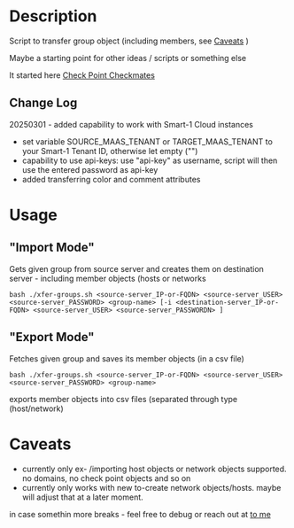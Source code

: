 # Description

Script to transfer group object (including members, see [Caveats](#CAVEATS) )

Maybe a starting point for other ideas / scripts or something else

It started here <a href="https://community.checkpoint.com/t5/API-CLI-Discussion/Exporting-large-group-of-IPs-into-a-file-from-mgmt-cli/m-p/242611#M8950" target="_blank">Check Point Checkmates</a>

## Change Log

20250301 - added capability to work with Smart-1 Cloud instances

- set variable SOURCE_MAAS_TENANT or TARGET_MAAS_TENANT to your Smart-1 Tenant ID, otherwise let empty ("")
- capability to use api-keys: use "api-key" as username, script will then use the entered password as api-key
- added transferring color and comment attributes


# Usage

## "Import Mode"

Gets given group from source server and creates them on destination server - including member objects (hosts or networks

```shell
bash ./xfer-groups.sh <source-server_IP-or-FQDN> <source-server_USER> <source-server_PASSWORD> <group-name> [-i <destination-server_IP-or-FQDN> <source-server_USER> <source-server_PASSWORDN> ]
```

## "Export Mode"

Fetches given group and saves its member objects (in a csv file)

```shell
bash ./xfer-groups.sh <source-server_IP-or-FQDN> <source-server_USER> <source-server_PASSWORD> <group-name> 
```
exports member objects into csv files (separated through type (host/network)

# Caveats

- currently only ex- /importing host objects or network objects supported. no domains, no check point objects and so on
- currently only works with new to-create network objects/hosts. maybe will adjust that at a later moment.


in case somethin more breaks - feel free to debug or reach out at <a href="https://community.checkpoint.com/t5/user/viewprofilepage/user-id/1663" target="_blank">to me</a>
